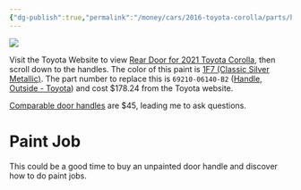 ```yaml
---
{"dg-publish":true,"permalink":"/money/cars/2016-toyota-corolla/parts/handle/","created":"Jan 28, 2024, 2:55 PM"}
---
```



![](https://lh3.googleusercontent.com/pw/ABLVV87graW3v3Z__l_-gU-5EACEZoC4aQuKaf9BmzhtLfZNqMcqB48se-gsPdDjxOhHI4Cb2Lf6M0QoUtFrJCf0MPiMItLfEUrkkWJePFI3QBdplFQUUUlmac4fmkyKAzU11lEpWeQcxk7dBv5ryYCKf2ZsXw=w2459-h1383-s-no-gm?authuser=1)

Visit the Toyota Website to view [Rear Door for 2021 Toyota Corolla](https://parts.autonationtoyotasouthaustin.com/v-2021-toyota-corolla--le--1-8l-l4-gas/body--rear-door), then scroll down to the handles. The color of this paint is [1F7 (Classic Silver Metallic)](https://www.automotivetouchup.com/touch-up-paint/toyota/2021/corolla/). The part number to replace this is `69210-06140-B2` ([Handle, Outside - Toyota](https://parts.autonationtoyotasouthaustin.com/oem-parts/toyota-handle-outside-6921006140b2?c=bD0xNiZuPVNlYXJjaCBSZXN1bHRzJmE9dG95b3RhJm89Y29yb2xsYSZ5PTIwMjEmdD1sZSZlPTEtOGwtbDQtZ2Fz)) and cost $178.24 from the Toyota website.

[Comparable door handles](https://parts.autonationtoyotasouthaustin.com/oem-parts/toyota-handle-outside-6921147021c2?c=bD0xMiZuPVNlYXJjaCBSZXN1bHRzJmE9dG95b3RhJm89Y29yb2xsYSZ5PTIwMjEmdD1sZSZlPTEtOGwtbDQtZ2Fz) are $45, leading me to ask questions.

# Paint Job

This could be a good time to buy an unpainted door handle and discover how to do paint jobs.